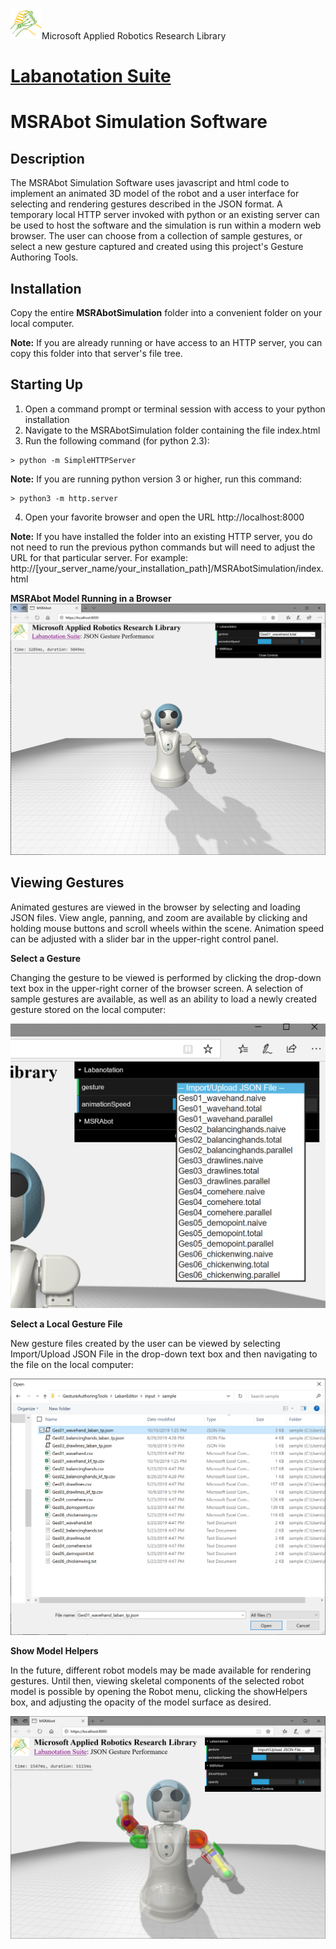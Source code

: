 ![MARR_logo.png](/docs/MARR_logo.png)Microsoft Applied Robotics Research Library
# [Labanotation Suite](/README.md)

# **MSRAbot Simulation Software**

## **Description**
The MSRAbot Simulation Software uses javascript and html code to implement an animated 3D model of the robot and a user interface for selecting and rendering gestures described in the JSON format. A temporary local HTTP server invoked with python or an existing server can be used to host the software and the simulation is run within a modern web browser. The user can choose from a collection of sample gestures, or select a new gesture captured and created using this project's Gesture Authoring Tools.

## **Installation**

Copy the entire **MSRAbotSimulation** folder into a convenient folder on your local computer.

**Note:** If you are already running or have access to an HTTP server, you can copy this folder into that server's file tree.

## **Starting Up** 

1. Open a command prompt or terminal session with access to your python installation
1. Navigate to the MSRAbotSimulation folder containing the file index.html
1. Run the following command (for python 2.3):
```
> python -m SimpleHTTPServer
```

**Note:** If you are running python version 3 or higher, run this command:
```
> python3 -m http.server
```
4. Open your favorite browser and open the URL http://localhost:8000

**Note:** If you have installed the folder into an existing HTTP server, you do not need to run the previous python commands but will need to adjust the URL for that particular server.  For example: http://[your_server_name/your_installation_path]/MSRAbotSimulation/index.html

**MSRAbot Model Running in a Browser**
![LabanotationSuite_MSRAbot_in_browser.png](docs/LabanotationSuite_MSRAbot_in_browser.png)


## **Viewing Gestures**
Animated gestures are viewed in the browser by selecting and loading JSON files. View angle, panning, and zoom are available by clicking and holding mouse buttons and scroll wheels within the scene. Animation speed can be adjusted with a slider bar in the upper-right control panel.

**Select a Gesture**

Changing the gesture to be viewed is performed by clicking the drop-down text box in the upper-right corner of the browser screen. A selection of sample gestures are available, as well as an ability to load a newly created gesture stored on the local computer:

![LabanotationSuite_Gesture_selection.png](docs/LabanotationSuite_Gesture_selection.png)

**Select a Local Gesture File**

New gesture files created by the user can be viewed by selecting Import/Upload JSON File in the drop-down text box and then navigating to the file on the local computer:

![LabanotationSuite_Gesture_File_selection.png](docs/LabanotationSuite_Gesture_File_selection.png)

**Show Model Helpers**

In the future, different robot models may be made available for rendering gestures.  Until then, viewing skeletal components of the selected robot model is possible by opening the Robot menu, clicking the showHelpers box, and adjusting the opacity of the model surface as desired.

![LabanotationSuite_Show_Helpers.png](docs/LabanotationSuite_Show_Helpers.png)
